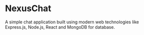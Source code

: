 # NexusChat
A simple chat application built using modern web technologies like Express.js, Node.js, React and MongoDB for database.
